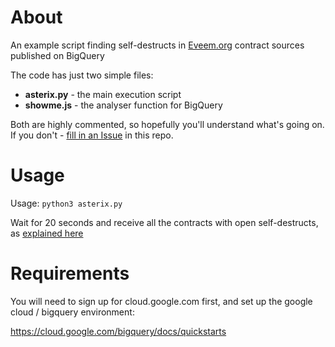 # About

An example script finding self-destructs in [Eveem.org](http://www.eveem.org/) contract sources published on BigQuery

The code has just two simple files:

- **asterix.py** - the main execution script
- **showme.js** - the analyser function for BigQuery

Both are highly commented, so hopefully you'll understand what's going on. If you don't - [fill in an Issue](https://github.com/kolinko/asterix/issues/new) in this repo.

# Usage

Usage:
`python3 asterix.py`

Wait for 20 seconds and receive all the contracts with open self-destructs, as [explained here](https://medium.com/@kolinko/analysing-1-2m-mainnet-contracts-in-20-seconds-using-eveem-and-bigquery-f69b6d66c7b2)

# Requirements

You will need to sign up for cloud.google.com first, and set up the google cloud / bigquery environment:

https://cloud.google.com/bigquery/docs/quickstarts
